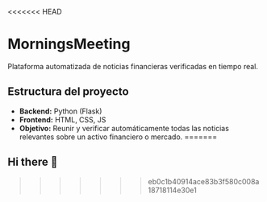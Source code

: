 <<<<<<< HEAD
# MorningsMeeting

Plataforma automatizada de noticias financieras verificadas en tiempo real.

## Estructura del proyecto

- **Backend:** Python (Flask)
- **Frontend:** HTML, CSS, JS
- **Objetivo:** Reunir y verificar automáticamente todas las noticias relevantes sobre un activo financiero o mercado.
=======
## Hi there 👋

<!--
**morningsmeeting/MorningsMeeting** is a ✨ _special_ ✨ repository because its `README.md` (this file) appears on your GitHub profile.

Here are some ideas to get you started:

- 🔭 I’m currently working on ...
- 🌱 I’m currently learning ...
- 👯 I’m looking to collaborate on ...
- 🤔 I’m looking for help with ...
- 💬 Ask me about ...
- 📫 How to reach me: ...
- 😄 Pronouns: ...
- ⚡ Fun fact: ...
-->
>>>>>>> eb0c1b40914ace83b3f580c008a18718114e30e1
